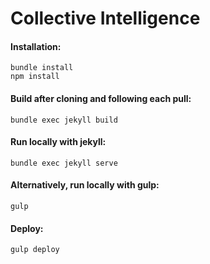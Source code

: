 # Collective Intelligence

#### Installation:

`bundle install`<br>
`npm install` 

#### Build after cloning and following each pull:
`bundle exec jekyll build`

#### Run locally with jekyll:
`bundle exec jekyll serve`

#### Alternatively, run locally with gulp:
`gulp`

#### Deploy:
`gulp deploy`